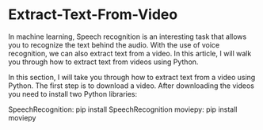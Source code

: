 # Extract-Text-From-Video
In machine learning, Speech recognition is an interesting task that allows you to recognize the text behind the audio. With the use of voice recognition, we can also extract text from a video. In this article, I will walk you through how to extract text from videos using Python.

In this section, I will take you through how to extract text from a video using Python. The first step is to download a video. After downloading the videos you need to install two Python libraries:

SpeechRecognition: pip install SpeechRecognition 
moviepy: pip install moviepy


